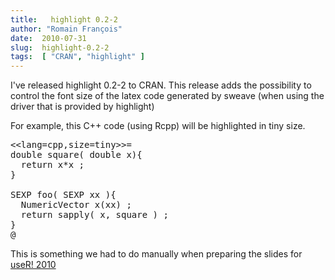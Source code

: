 ```yaml
---
title:   highlight 0.2-2
author: "Romain François"
date:  2010-07-31
slug:  highlight-0.2-2
tags:  [ "CRAN", "highlight" ]
---
```

<div class="post-content">
<p>I've released highlight 0.2-2 to CRAN. This release adds the possibility to control the font size of the latex code generated by sweave (when using the driver that is provided by highlight)</p>

<p>For example, this C++ code (using Rcpp) will be highlighted in tiny size. </p>

<pre>
&lt;&lt;lang=cpp,size=tiny&gt;&gt;=
double square( double x){
  return x*x ;
}

SEXP foo( SEXP xx ){
  NumericVector x(xx) ;
  return sapply( x, square ) ;
}
@
</pre>

<p>This is something we had to do manually when preparing the slides for <a href="http://romainfrancois.blog.free.fr/index.php?post/2010/07/27/useR!-2010">useR! 2010</a></p>
</div>
